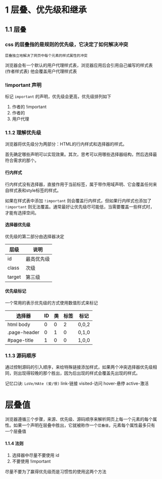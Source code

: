 # 1 层叠、优先级和继承
## 1.1 层叠

### css 的层叠指的是规则的优先级，它决定了如何解决冲突

    层叠独立地解决了网页中每个元素的样式属性的冲突

浏览器会有一个默认的用户代理样式表，浏览器应用后会引用自己编写的样式表(作者样式表) 他会覆盖用户代理样式表

### !important 声明
 
标记 `important` 的声明，优先级会更高，优先级排列如下

1. 作者的 !important
2. 作者的
3. 用户代理

### 1.1.2 理解优先级

浏览器将优先级分为两部分：HTML的行内样式和选择器的样式。

首先确定哪些声明可以实现效果。其次，思考可以用哪些选择器结构，然后选择最符合需求的那个。

#### 行内样式

行内样式没有选择器，直接作用于当前标签，属于带作用域声明、它会覆盖任何来自样式表和style标签的样式。

如果在样式表中添加 `!important` 则会覆盖行内样式，但如果行内样式也添加了 `!important` 则无法覆盖。通常最好让优先级尽可能低，当需要覆盖一些样式时，才能有选择空间。

#### 选择器优先级

优先级的第二部分由选择器决定

| 层级  | 说明      |
|-------|-----------|
| id    | 最高优先级 |
| class | 次级      |
| target| 第三级   |

#### 优先级标记

一个常用的表示优先级的方式使用数值形式来标记

| 选择器 | ID | 类 | 标签 | 标记 |
|------|-----------|----|----|---|
| html body   | 0 | 0 | 2 | 0,0,2 |
| .page-header | 0 | 1 | 0 | 0,1,0 |
| #page-title | 1 | 0 | 0 | 1,0,0 |

### 1.1.3 源码顺序

通过控制源码的引入顺序，来给特殊链接添加样式，如果两个冲突选择器优先级相同，则出现得较晚的那个胜出，因为后出现的样式会覆盖先出现的样式。

记忆口诀: `LoVe/HAte (爱/恨)` link-链接 visited-访问 hover-悬停 active-激活

# 层叠值

浏览器遵循三个步骤，来源、优先级、源码顺序来解析网页上每一个元素的每个属性。如果一个声明在层叠中胜出，它就被称作一个`层叠值`，元素每个属性最多只有一个层叠值

#### 1.1.4 法则

1. 选择器中尽量不要使用 id
2. 不要使用 !important 

尽量不要为了赢得优先级而是习惯性的使用这两个方法